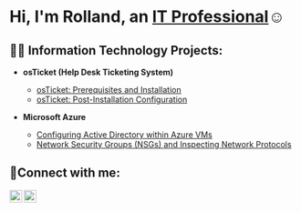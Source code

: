 <h1>Hi, I'm Rolland, an <a href="https://linkedin.com/in/rolland-jacobs-063781229">IT Professional</a>☺</h1>

<h2>👨‍💻 Information Technology Projects:</h2>

- <b>osTicket (Help Desk Ticketing System)</b>
  - [osTicket: Prerequisites and Installation](https://github.com/Sleepingbear91/osticket-prereqs)
  - [osTicket: Post-Installation Configuration](https://github.com/Sleepingbear91/post-install-config)
 
- <b>Microsoft Azure</b>
  - [Configuring Active Directory within Azure VMs](https://github.com/Sleepingbear91/configure-ad)
  - [Network Security Groups (NSGs) and Inspecting Network Protocols](https://github.com/Sleepingbear91/azure-network-protocols)

<h2>🤳Connect with me:</h2>


[<img align="left" alt="Josh | LinkedIn" width="22px" src="https://cdn.jsdelivr.net/npm/simple-icons@v3/icons/linkedin.svg" />][linkedin]
[<img align="left" alt="Josh | Instagram" width="22px" src="https://cdn.jsdelivr.net/npm/simple-icons@v3/icons/instagram.svg" />][instagram]


[instagram]: https://www.instagram.com/sleepingbear91
[linkedin]: https://linkedin.com/in/rolland-jacobs-063781229
